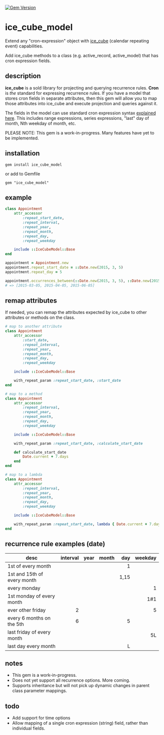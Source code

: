 [![Gem Version](https://badge.fury.io/rb/ice_cube_model.svg)](https://badge.fury.io/rb/ice_cube_model)

# ice_cube_model

Extend any "cron-expression" object with [ice_cube](https://github.com/seejohnrun/ice_cube) (calendar repeating event) capabilities.

Add ice_cube methods to a class (e.g. active_record, active_model) that has cron expression fields.

## description

**ice_cube** is a sold library for projecting and querying recurrence rules. **Cron** is _the_ standard for expressing recurrence rules. If you have a model that stores cron fields in separate attributes, then this gem will allow you to map those attributes into ice_cube and execute projection and queries against it.

The fields in the model can use standard cron expression syntax [explained here](https://en.wikipedia.org/wiki/Cron). This includes range expressions, series expressions, "last" day of month, Nth weekday of month, etc.

PLEASE NOTE:
This gem is a work-in-progress. Many features have yet to be implemented.

## installation

    gem install ice_cube_model

or add to Gemfile

    gem "ice_cube_model"


## example

```ruby
class Appointment
    attr_accessor 
        :repeat_start_date,
        :repeat_interval,
        :repeat_year,
        :repeat_month,
        :repeat_day,
        :repeat_weekday

    include ::IceCubeModel::Base
end

appointment = Appointment.new
appointment.repeat_start_date = ::Date.new(2015, 3, 5)
appointment.repeat_day = 5

appointment.occurrences_between(::Date.new(2015, 3, 5), ::Date.new(2015, 6, 5))
# => [2015-03-05, 2015-04-05, 2015-06-05]
```

## remap attributes

If needed, you can remap the attributes expected by ice_cube to other attributes or methods on the class.

```ruby
# map to another attribute
class Appointment
    attr_accessor 
        :start_date,
        :repeat_interval,
        :repeat_year,
        :repeat_month,
        :repeat_day,
        :repeat_weekday

    include ::IceCubeModel::Base

    with_repeat_param :repeat_start_date, :start_date
end

# map to a method
class Appointment
    attr_accessor 
        :repeat_interval,
        :repeat_year,
        :repeat_month,
        :repeat_day,
        :repeat_weekday

    include ::IceCubeModel::Base

    with_repeat_param :repeat_start_date, :calculate_start_date

    def calculate_start_date
        Date.current + 7.days
    end
end

# map to a lambda
class Appointment
    attr_accessor 
        :repeat_interval,
        :repeat_year,
        :repeat_month,
        :repeat_day,
        :repeat_weekday

    include ::IceCubeModel::Base

    with_repeat_param :repeat_start_date, lambda { Date.current + 7.days }
end
```

## recurrence rule examples (date)

|desc|interval|year|month|day|weekday|
|----|-------:|---:|----:|--:|------:|
|1st of every month||||1||
|1st and 15th of every month||||1,15||
|every monday|||||1|
|1st monday of every month|||||1#1|
|ever other friday|2||||5|
|every 6 months on the 5th|6|||5||
|last friday of every month|||||5L|
|last day every month||||L||

## notes
- This gem is a work-in-progress.
- Does not yet support all recurrence options. More coming.
- Supports inheritance but will not pick up dynamic changes in parent class parameter mappings.

## todo
- Add support for time options
- Allow mapping of a single cron expression (string) field, rather than individual fields.

